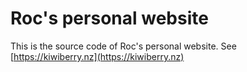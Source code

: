 # Roc's personal website

This is the source code of Roc's personal website.
See [https://kiwiberry.nz](https://kiwiberry.nz)
